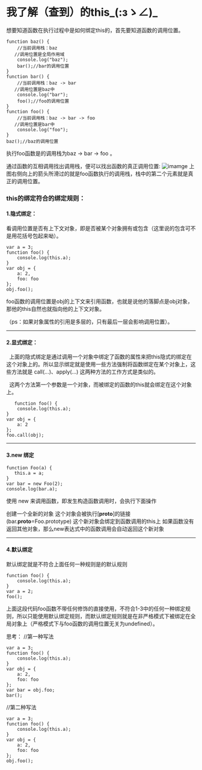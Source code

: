 # 我了解（查到）的this_(:зゝ∠)_

想要知道函数在执行过程中是如何绑定this的，首先要知道函数的调用位置。
```
function baz() {  
    //当前调用栈：baz  
   //调用位置是全局作用域  
    console.log("baz");  
    bar();//bar的调用位置  
}  
function bar() {  
    //当前调用栈：baz -> bar  
   //调用位置是baz中  
    console.log("bar");  
    foo();//foo的调用位置  
}  
function foo() {  
    //当前调用栈：baz -> bar -> foo  
   //调用位置是bar中  
    console.log("foo");  
}  
baz();//baz的调用位置  
```
执行foo函数是的调用栈为baz -> bar -> foo 。

通过函数的互相调用找出调用栈，便可以找出函数的真正调用位置:
![imamge](http://images.cnitblog.com/blog2015/628067/201505/101951434546534.png)
上图右侧向上的箭头所滑过的就是foo函数执行的调用栈，栈中的第二个元素就是真正的调用位置。

### this的绑定符合的绑定规则：

#### 1.隐式绑定： 

看调用位置是否有上下文对象，即是否被某个对象拥有或包含（这里说的包含可不是用花括号包起来呦）。
```
var a = 3;  
function foo() {  
    console.log(this.a);  
}  
var obj = {  
    a: 2,  
    foo: foo  
};  
obj.foo(); 
```
foo函数的调用位置是obj的上下文来引用函数，也就是说他的落脚点是obj对象，那他的this自然也就指向他的上下文对象。

（ps：如果对象属性的引用是多层的，只有最后一层会影响调用位置）。

***
#### 2.显式绑定： 

   上面的隐式绑定是通过调用一个对象中绑定了函数的属性来把this隐式的绑定在这个对象上的。所以显示绑定就是使用一些方法强制将函数绑定在某个对象上，这些方法就是 call(...)、apply(...) 这两种方法的工作方式是类似的。
   
   这两个方法第一个参数是一个对象，而被绑定的函数的this就会绑定在这个对象上。
```
   function foo() {  
    console.log(this.a);  
}  
var obj = {  
    a: 2  
};  
foo.call(obj); 
```

***
#### 3.new 绑定
```
function Foo(a) {  
   this.a = a;  
}  
var bar = new Foo(2);  
console.log(bar.a); 
```
使用 new 来调用函数，即发生构造函数调用时，会执行下面操作

创建一个全新的对象
这个对象会被执行[__proto__]的链接(bar.__proto__=Foo.prototype)
这个新对象会绑定到函数调用的this上
如果函数没有返回其他对象，那么new表达式中的函数调用会自动返回这个新对象

***
#### 4.默认绑定   

默认绑定就是不符合上面任何一种规则是的默认规则
```
function foo() {  
    console.log(this.a);  
}  
var a = 2;  
foo();  
```
 上面这段代码foo函数不带任何修饰的直接使用，不符合1-3中的任何一种绑定规则，所以只能使用默认绑定规则，而默认绑定规则就是在非严格模式下被绑定在全局对象上（严格模式下与foo函数的调用位置无关为undefined）。

思考：
//第一种写法
```
var a = 3;  
function foo() {  
    console.log(this.a);  
}  
var obj = {  
    a: 2,  
    foo: foo  
};  
var bar = obj.foo;  
bar();  
```
//第二种写法
```
var a = 3;  
function foo() {  
    console.log(this.a);  
}  
var obj = {  
    a: 2,  
    foo: foo  
};  
obj.foo(); 
```
